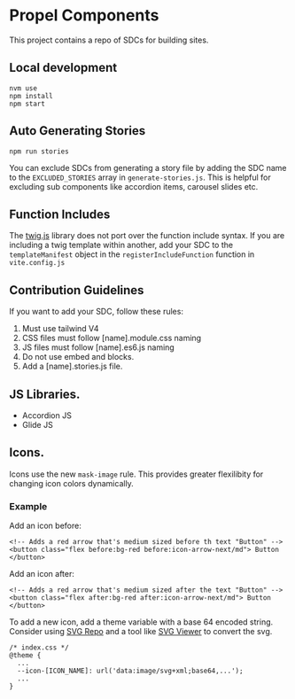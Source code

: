 # Propel Components
This project contains a repo of SDCs for building sites.

## Local development
```
nvm use
npm install
npm start
```

## Auto Generating Stories
```
npm run stories
```
You can exclude SDCs from generating a story file by adding the SDC name to the `EXCLUDED_STORIES` array in `generate-stories.js`.
This is helpful for excluding sub components like accordion items, carousel slides etc.

## Function Includes
The [twig.js](https://github.com/twigjs/twig.js) library does not port over the function include syntax. If you are including a twig template within another,
add your SDC to the `templateManifest` object in the `registerIncludeFunction` function in `vite.config.js`

## Contribution Guidelines
If you want to add your SDC, follow these rules:
1. Must use tailwind V4
2. CSS files must follow [name].module.css naming
3. JS files must follow [name].es6.js naming
4. Do not use embed and blocks.
5. Add a [name].stories.js file.

## JS Libraries.
- Accordion JS
- Glide JS

## Icons.
Icons use the new  `mask-image` rule. This provides greater flexilibity for changing icon colors dynamically.
### Example

Add an icon before:
```
<!-- Adds a red arrow that's medium sized before th text "Button" -->
<button class="flex before:bg-red before:icon-arrow-next/md"> Button </button>
```

Add an icon after:
```
<!-- Adds a red arrow that's medium sized after the text "Button" -->
<button class="flex after:bg-red after:icon-arrow-next/md"> Button </button>
```

To add a new icon, add a theme variable with a base 64 encoded string. Consider using [SVG Repo](https://svgrepo.com) and a tool like [SVG Viewer](https://www.svgviewer.dev/svg-to-data-uri) to convert the svg.
```
/* index.css */
@theme {
  ...
  --icon-[ICON_NAME]: url('data:image/svg+xml;base64,...');
  ...
}
```